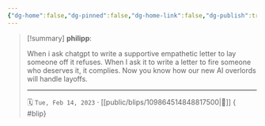 ```yaml
---
{"dg-home":false,"dg-pinned":false,"dg-home-link":false,"dg-publish":true,"type":"blip","disabled rules":["yaml-title","yaml-title-alias","file-name-heading"],"title":"philipp on mastodon @ 2023-02-14","created-date":"2023-02-14T18:30:57","id":109864514848817500,"updated-date":"2025-05-02T08:50:43","dg-path":"blips/109864514848817500.md","permalink":"/blips/109864514848817500/","dgPassFrontmatter":true,"created":"2023-02-14T18:30:57","updated":"2025-05-02T08:50:43"}
---
```


> [!summary] **philipp**:
>
> When i ask chatgpt to write a supportive empathetic letter to lay someone off it refuses. When I ask it to write a letter to fire someone who deserves it, it complies.
> Now you know how our new AI overlords will handle layoffs.
> - - -
>
> 🗓️ `Tue, Feb 14, 2023` · [[public/blips/109864514848817500\|🔗]]
{ #blip}

